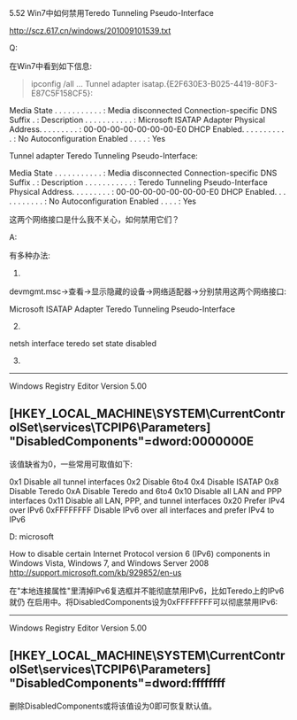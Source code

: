 5.52 Win7中如何禁用Teredo Tunneling Pseudo-Interface

http://scz.617.cn/windows/201009101539.txt

Q:

在Win7中看到如下信息:

> ipconfig /all
...
Tunnel adapter isatap.{E2F630E3-B025-4419-80F3-E87C5F158CF5}:

   Media State . . . . . . . . . . . : Media disconnected
   Connection-specific DNS Suffix  . :
   Description . . . . . . . . . . . : Microsoft ISATAP Adapter
   Physical Address. . . . . . . . . : 00-00-00-00-00-00-00-E0
   DHCP Enabled. . . . . . . . . . . : No
   Autoconfiguration Enabled . . . . : Yes

Tunnel adapter Teredo Tunneling Pseudo-Interface:

   Media State . . . . . . . . . . . : Media disconnected
   Connection-specific DNS Suffix  . :
   Description . . . . . . . . . . . : Teredo Tunneling Pseudo-Interface
   Physical Address. . . . . . . . . : 00-00-00-00-00-00-00-E0
   DHCP Enabled. . . . . . . . . . . : No
   Autoconfiguration Enabled . . . . : Yes

这两个网络接口是什么我不关心，如何禁用它们？

A:

有多种办法:

1)

devmgmt.msc->查看->显示隐藏的设备->网络适配器->分别禁用这两个网络接口:

Microsoft ISATAP Adapter
Teredo Tunneling Pseudo-Interface

2)

netsh interface teredo set state disabled

3)

--------------------------------------------------------------------------
Windows Registry Editor Version 5.00

[HKEY_LOCAL_MACHINE\SYSTEM\CurrentControlSet\services\TCPIP6\Parameters]
"DisabledComponents"=dword:0000000E
--------------------------------------------------------------------------

该值缺省为0，一些常用可取值如下:

0x1         Disable all tunnel interfaces
0x2         Disable 6to4
0x4         Disable ISATAP
0x8         Disable Teredo
0xA         Disable Teredo and 6to4
0x10        Disable all LAN and PPP interfaces
0x11        Disable all LAN, PPP, and tunnel interfaces
0x20        Prefer IPv4 over IPv6
0xFFFFFFFF  Disable IPv6 over all interfaces and prefer IPv4 to IPv6

D: microsoft

How to disable certain Internet Protocol version 6 (IPv6) components in Windows Vista, Windows 7, and Windows Server 2008
http://support.microsoft.com/kb/929852/en-us

在"本地连接属性"里清掉IPv6复选框并不能彻底禁用IPv6，比如Teredo上的IPv6就仍
在启用中。将DisabledComponents设为0xFFFFFFFF可以彻底禁用IPv6:

--------------------------------------------------------------------------
Windows Registry Editor Version 5.00

[HKEY_LOCAL_MACHINE\SYSTEM\CurrentControlSet\services\TCPIP6\Parameters]
"DisabledComponents"=dword:ffffffff
--------------------------------------------------------------------------

删除DisabledComponents或将该值设为0即可恢复默认值。
